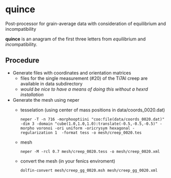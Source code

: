 # quince
Post-processor for grain-average data with consideration of equilibrium and incompatibility

**quince** is an anagram of the first three letters from *equ*ilibrium and *inc*ompatibility.

## Procedure

* Generate files with coordinates and orientation matrices
  * files for the single measurement (#20) of the Ti7Al creep are available in data subdirectory
  * _would be nice to have a means of doing this without a hexrd installation_
* Generate the mesh using neper
  * tesselation (using center of mass positions in data/coords_0020.dat)

        neper -T -n 716 -morphooptiini "coo:file(data/coords_0020.dat)" -dim 3 -domain "cube(1.0,1.0,1.0):translate(-0.5,-0.5,-0.5)" -morpho voronoi -ori uniform -oricrysym hexagonal -regularization 1  -format tess -o mesh/creep_0020.tes
  * mesh

        neper -M -rcl 0.7 mesh/creep_0020.tess -o mesh/creep_0020.xml
  * convert the mesh (in your fenics enviroment)

        dolfin-convert mesh/creep_gg_0020.msh mesh/creep_gg_0020.xml
